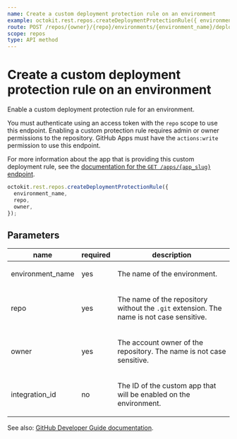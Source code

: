 ```yaml
---
name: Create a custom deployment protection rule on an environment
example: octokit.rest.repos.createDeploymentProtectionRule({ environment_name, repo, owner })
route: POST /repos/{owner}/{repo}/environments/{environment_name}/deployment_protection_rules
scope: repos
type: API method
---
```


# Create a custom deployment protection rule on an environment

Enable a custom deployment protection rule for an environment.

You must authenticate using an access token with the `repo` scope to use this endpoint. Enabling a custom protection rule requires admin or owner permissions to the repository. GitHub Apps must have the `actions:write` permission to use this endpoint.

For more information about the app that is providing this custom deployment rule, see the [documentation for the `GET /apps/{app_slug}` endpoint](https://docs.github.com/rest/apps/apps#get-an-app).

```js
octokit.rest.repos.createDeploymentProtectionRule({
  environment_name,
  repo,
  owner,
});
```

## Parameters

<table>
  <thead>
    <tr>
      <th>name</th>
      <th>required</th>
      <th>description</th>
    </tr>
  </thead>
  <tbody>
    <tr><td>environment_name</td><td>yes</td><td>

The name of the environment.

</td></tr>
<tr><td>repo</td><td>yes</td><td>

The name of the repository without the `.git` extension. The name is not case sensitive.

</td></tr>
<tr><td>owner</td><td>yes</td><td>

The account owner of the repository. The name is not case sensitive.

</td></tr>
<tr><td>integration_id</td><td>no</td><td>

The ID of the custom app that will be enabled on the environment.

</td></tr>
  </tbody>
</table>

See also: [GitHub Developer Guide documentation](https://docs.github.com/rest/deployments/protection-rules#create-a-custom-deployment-protection-rule-on-an-environment).
